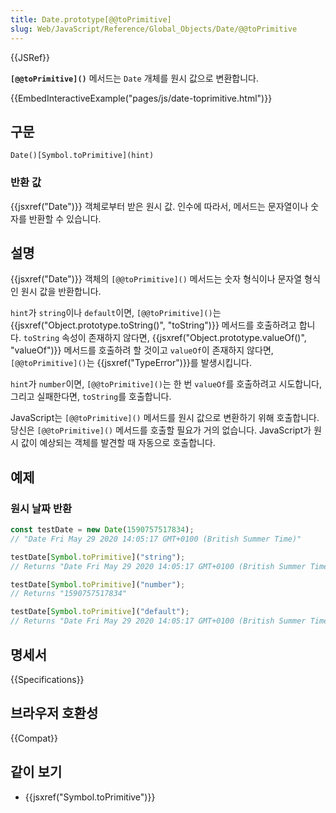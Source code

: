```yaml
---
title: Date.prototype[@@toPrimitive]
slug: Web/JavaScript/Reference/Global_Objects/Date/@@toPrimitive
---
```


{{JSRef}}

**`[@@toPrimitive]()`** 메서드는 `Date` 개체를 원시 값으로 변환합니다.

{{EmbedInteractiveExample("pages/js/date-toprimitive.html")}}

## 구문

```js-nolint
Date()[Symbol.toPrimitive](hint)
```

### 반환 값

{{jsxref("Date")}} 객체로부터 받은 원시 값. 인수에 따라서, 메서드는 문자열이나 숫자를 반환할 수 있습니다.

## 설명

{{jsxref("Date")}} 객체의 `[@@toPrimitive]()` 메서드는 숫자 형식이나 문자열 형식인 원시 값을 반환합니다.

`hint`가 `string`이나 `default`이면, `[@@toPrimitive]()`는 {{jsxref("Object.prototype.toString()", "toString")}} 메서드를 호출하려고 합니다. `toString` 속성이 존재하지 않다면, {{jsxref("Object.prototype.valueOf()", "valueOf")}} 메서드를 호출하려 할 것이고 `valueOf`이 존재하지 않다면, `[@@toPrimitive]()`는 {{jsxref("TypeError")}}를 발생시킵니다.

`hint`가 `number`이면, `[@@toPrimitive]()`는 한 번 `valueOf`를 호출하려고 시도합니다, 그리고 실패한다면, `toString`를 호출합니다.

JavaScript는 `[@@toPrimitive]()` 메서드를 원시 값으로 변환하기 위해 호출합니다. 당신은 `[@@toPrimitive]()` 메서드를 호출할 필요가 거의 없습니다. JavaScript가 원시 값이 예상되는 객체를 발견할 때 자동으로 호출합니다.

## 예제

### 원시 날짜 반환

```js
const testDate = new Date(1590757517834);
// "Date Fri May 29 2020 14:05:17 GMT+0100 (British Summer Time)"

testDate[Symbol.toPrimitive]("string");
// Returns "Date Fri May 29 2020 14:05:17 GMT+0100 (British Summer Time)"

testDate[Symbol.toPrimitive]("number");
// Returns "1590757517834"

testDate[Symbol.toPrimitive]("default");
// Returns "Date Fri May 29 2020 14:05:17 GMT+0100 (British Summer Time)"
```

## 명세서

{{Specifications}}

## 브라우저 호환성

{{Compat}}

## 같이 보기

- {{jsxref("Symbol.toPrimitive")}}
